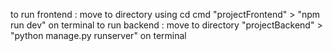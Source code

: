 to run frontend : move to directory using cd cmd "projectFrontend" 
                 > "npm run dev" on terminal 
to run backend : move to directory "projectBackend"
                > "python manage.py runserver" on terminal